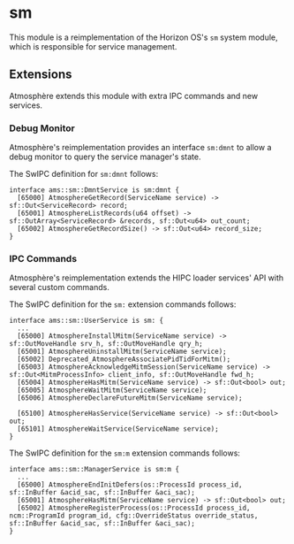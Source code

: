 # sm
This module is a reimplementation of the Horizon OS's `sm` system module, which is responsible for service management.

## Extensions
Atmosphère extends this module with extra IPC commands and new services.

### Debug Monitor
Atmosphère's reimplementation provides an interface `sm:dmnt` to allow a debug monitor to query the service manager's state.

The SwIPC definition for `sm:dmnt` follows:
```
interface ams::sm::DmntService is sm:dmnt {
  [65000] AtmosphereGetRecord(ServiceName service) -> sf::Out<ServiceRecord> record;
  [65001] AtmosphereListRecords(u64 offset) -> sf::OutArray<ServiceRecord> &records, sf::Out<u64> out_count;
  [65002] AtmosphereGetRecordSize() -> sf::Out<u64> record_size;
}
```

### IPC Commands
Atmosphère's reimplementation extends the HIPC loader services' API with several custom commands.

The SwIPC definition for the `sm:` extension commands follows:
```
interface ams::sm::UserService is sm: {
  ...
  [65000] AtmosphereInstallMitm(ServiceName service) -> sf::OutMoveHandle srv_h, sf::OutMoveHandle qry_h;
  [65001] AtmosphereUninstallMitm(ServiceName service);
  [65002] Deprecated_AtmosphereAssociatePidTidForMitm();
  [65003] AtmosphereAcknowledgeMitmSession(ServiceName service) -> sf::Out<MitmProcessInfo> client_info, sf::OutMoveHandle fwd_h;
  [65004] AtmosphereHasMitm(ServiceName service) -> sf::Out<bool> out;
  [65005] AtmosphereWaitMitm(ServiceName service);
  [65006] AtmosphereDeclareFutureMitm(ServiceName service);
  
  [65100] AtmosphereHasService(ServiceName service) -> sf::Out<bool> out;
  [65101] AtmosphereWaitService(ServiceName service);
}
```

The SwIPC definition for the `sm:m` extension commands follows:
```
interface ams::sm::ManagerService is sm:m {
  ...
  [65000] AtmosphereEndInitDefers(os::ProcessId process_id, sf::InBuffer &acid_sac, sf::InBuffer &aci_sac);
  [65001] AtmosphereHasMitm(ServiceName service) -> sf::Out<bool> out;
  [65002] AtmosphereRegisterProcess(os::ProcessId process_id, ncm::ProgramId program_id, cfg::OverrideStatus override_status, sf::InBuffer &acid_sac, sf::InBuffer &aci_sac);
}
```
